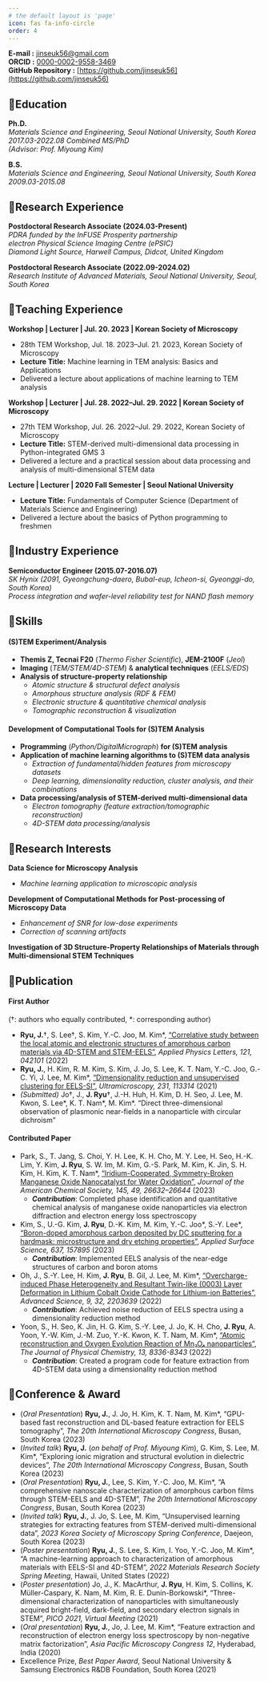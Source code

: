 ```yaml
---
# the default layout is 'page'
icon: fas fa-info-circle
order: 4
---
```


**E-mail :** jinseuk56@gmail.com  
**ORCID :** [0000-0002-9558-3469](https://orcid.org/0000-0002-9558-3469)  
**GitHub Repository :**  [https://github.com/jinseuk56](https://github.com/jinseuk56)  

## 🔰Education

**Ph.D.**  
*Materials Science and Engineering, Seoul National University, South Korea*   
*2017.03-2022.08 Combined MS/PhD*  
*(Advisor: Prof. Miyoung Kim)*
  
**B.S.**  
*Materials Science and Engineering, Seoul National University, South Korea*   
*2009.03-2015.08*

## 🔰Research Experience

**Postdoctoral Research Associate (2024.03-Present)**  
*PDRA funded by the InFUSE Prosperity partnership*  
*electron Physical Science Imaging Centre (ePSIC)*  
*Diamond Light Source, Harwell Campus, Didcot, United Kingdom*

**Postdoctoral Research Associate (2022.09-2024.02)**  
*Research Institute of Advanced Materials, Seoul National University, Seoul, South Korea*

## 🔰Teaching Experience

**Workshop | Lecturer | Jul. 20. 2023 | Korean Society of Microscopy**
- 28th TEM Workshop, Jul. 18. 2023–Jul. 21. 2023, Korean Society of Microscopy
- **Lecture Title:** Machine learning in TEM analysis: Basics and Applications
- Delivered a lecture about applications of machine learning to TEM analysis  

**Workshop | Lecturer | Jul. 28. 2022–Jul. 29. 2022 | Korean Society of Microscopy**
- 27th TEM Workshop, Jul. 26. 2022–Jul. 29. 2022, Korean Society of Microscopy
- **Lecture Title:** STEM-derived multi-dimensional data processing in Python-integrated GMS 3
- Delivered a lecture and a practical session about data processing and analysis of multi-dimensional STEM data

**Lecture | Lecturer | 2020 Fall Semester | Seoul National University**
- **Lecture Title:** Fundamentals of Computer Science (Department of Materials Science and Engineering)
- Delivered a lecture about the basics of Python programming to freshmen

## 🔰Industry Experience

**Semiconductor Engineer (2015.07-2016.07)**  
*SK Hynix (2091, Gyeongchung-daero, Bubal-eup, Icheon-si, Gyeonggi-do, South Korea)*  
*Process integration and wafer-level reliability test for NAND flash memory*

## 🔰Skills
#### **(S)TEM Experiment/Analysis**
- **Themis Z, Tecnai F20** (*Thermo Fisher Scientific*), **JEM-2100F** (*Jeol*)
- **Imaging** (*TEM/STEM/4D-STEM*) & **analytical techniques** (*EELS/EDS*)
- **Analysis of structure-property relationship**
    - *Atomic structure & structural defect analysis*
    - *Amorphous structure analysis (RDF & FEM)*
    - *Electronic structure & quantitative chemical analysis*
    - *Tomographic reconstruction & visualization*

#### **Development of Computational Tools for (S)TEM Analysis**
- **Programming** (*Python/DigitalMicrograph*) **for (S)TEM analysis**
- **Application of machine learning algorithms to (S)TEM data analysis**
    - *Extraction of fundamental/hidden features from microscopy datasets*
    - *Deep learning, dimensionality reduction, cluster analysis, and their combinations*
- **Data processing/analysis of STEM-derived multi-dimensional data**
    - *Electron tomography (feature extraction/tomographic reconstruction)*
    - *4D-STEM data processing/analysis*

## 🔰Research Interests

**Data Science for Microscopy Analysis**
- *Machine learning application to microscopic analysis*

**Development of Computational Methods for Post-processing of Microscopy Data**
- *Enhancement of SNR for low-dose experiments*
- *Correction of scanning artifacts*

**Investigation of 3D Structure-Property Relationships of Materials through Multi-dimensional STEM Techniques**

## 🔰Publication

#### First Author 
(†: authors who equally contributed, \*: corresponding author)  
- **Ryu, J.**†, S. Lee†, S. Kim, Y.-C. Joo, M. Kim\*, [“Correlative study between the local atomic and electronic structures of amorphous carbon materials via 4D-STEM and STEM-EELS”](https://doi.org/10.1063/5.0100925), *Applied Physics Letters, 121, 042101* (2022)
- **Ryu, J.**, H. Kim, R. M. Kim, S. Kim, J. Jo, S. Lee, K. T. Nam, Y.-C. Joo, G.-C. Yi, J. Lee, M. Kim\*, [“Dimensionality reduction and unsupervised clustering for EELS-SI”](https://doi.org/10.1016/j.ultramic.2021.113314), *Ultramicroscopy, 231, 113314* (2021)
- *(Submitted)*  Jo†, J., **J. Ryu**†,  J.-H. Huh, H. Kim, D. H. Seo, J. Lee, M. Kwon, S. Lee\*, K. T. Nam\*, M. Kim\*. “Direct three-dimensional observation of plasmonic near-fields in a nanoparticle with circular dichroism”

#### Contributed Paper
- Park, S., T. Jang, S. Choi, Y. H. Lee, K. H. Cho, M. Y. Lee, H. Seo, H.-K. Lim, Y. Kim, **J. Ryu**, S. W. Im, M. Kim, G.-S. Park, M. Kim, K. Jin, S. H. Kim, H. Kim, K. T. Nam\*, [“Iridium-Cooperated, Symmetry-Broken Manganese Oxide Nanocatalyst for Water Oxidation”](https://pubs.acs.org/doi/abs/10.1021/jacs.3c07411), *Journal of the American Chemical Society, 145, 49, 26632–26644* (2023)
    - ***Contribution***: Completed phase identification and quantitative chemical analysis of manganese oxide nanoparticles via electron diffraction and electron energy loss spectroscopy
- Kim, S., U.-G. Kim, **J. Ryu**, D.-K. Kim, M. Kim, Y.-C. Joo\*, S.-Y. Lee\*, [“Boron-doped amorphous carbon deposited by DC sputtering for a hardmask: microstructure and dry etching properties”](https://www.sciencedirect.com/science/article/abs/pii/S016943322301574X), *Applied Surface Science, 637, 157895* (2023)
    - ***Contribution***: Implemented EELS analysis of the near-edge structures of carbon and boron atoms
- Oh, J., S.-Y. Lee, H. Kim,  **J. Ryu**, B. Gil, J. Lee,  M. Kim\*, [“Overcharge-induced Phase Heterogeneity and Resultant Twin-like (0003) Layer Deformation in Lithium Cobalt Oxide Cathode for Lithium-ion Batteries”](https://doi.org/10.1002/advs.202203639), *Advanced Science, 9, 32, 2203639* (2022)
    - ***Contribution***: Achieved noise reduction of EELS spectra using a dimensionality reduction method
- Yoon, S., H. Seo, K. Jin, H. G. Kim, S.-Y. Lee, J. Jo, K. H. Cho, **J. Ryu**, A. Yoon, Y.-W. Kim, J.-M. Zuo, Y.-K. Kwon, K. T. Nam, M. Kim\*, [“Atomic reconstruction and Oxygen Evolution Reaction of Mn₃O₄ nanoparticles”](https://doi.org/10.1021/acs.jpclett.2c01638), *The Journal of Physical Chemistry, 13,  8336-8343* (2022)
    - ***Contribution***: Created a program code for feature extraction from 4D-STEM data using a dimensionality reduction method

## 🔰Conference & Award

- (*Oral Presentation*) **Ryu, J.**, J. Jo, H. Kim, K. T. Nam, M. Kim\*, “GPU-based fast reconstruction and DL-based feature extraction for EELS tomography”, *The 20th International Microscopy Congress*, Busan, South Korea (2023)
- (*Invited talk*) **Ryu, J.** (*on behalf of Prof. Miyoung Kim*),  G. Kim, S. Lee, M. Kim\*, “Exploring ionic migration and structural evolution in dielectric devices”, *The 20th International Microscopy Congress*, Busan, South Korea (2023)
- (*Oral Presentation*) **Ryu, J.**,  Lee, S. Kim, Y.-C. Joo, M. Kim\*, “A comprehensive nanoscale characterization of amorphous carbon films through STEM-EELS and 4D-STEM”, *The 20th International Microscopy Congress*, Busan, South Korea (2023)
- (*Invited talk*) **Ryu, J.**,  J. Jo, S. Lee, M. Kim, “Unsupervised learning strategies for extracting features from STEM-derived multi-dimensional data”, *2023 Korea Society of Microscopy Spring Conference*, Daejeon, South Korea (2023)
- (*Poster presentation*) **Ryu, J.**,  S. Lee, S. Kim, I. Yoo, Y.-C. Joo, M. Kim\*, “A machine-learning approach to characterization of amorphous materials with EELS-SI and 4D-STEM”, *2022 Materials Research Society Spring Meeting*,  Hawaii, United States (2022)
- (*Poster presentation*) Jo, J., K. MacArthur,  **J. Ryu**, H. Kim, S. Collins, K. Müller-Caspary, K. Nam, M. Kim, R. E. Dunin-Borkowski\*, “Three-dimensional characterization of nanoparticles with simultaneously acquired bright-field, dark-field, and secondary electron signals in STEM”, *PICO 2021, Virtual Meeting* (2021)
- (*Oral presentation*) **Ryu, J.**,  Jo, J. Lee, M. Kim\*, “Feature extraction and reconstruction of electron energy loss spectroscopy by non-negative matrix factorization”, *Asia Pacific Microscopy Congress 12*, Hyderabad, India (2020)
- Excellence Prize, *Best Paper Award*, Seoul National University & Samsung Electronics R&DB Foundation, South Korea (2021)